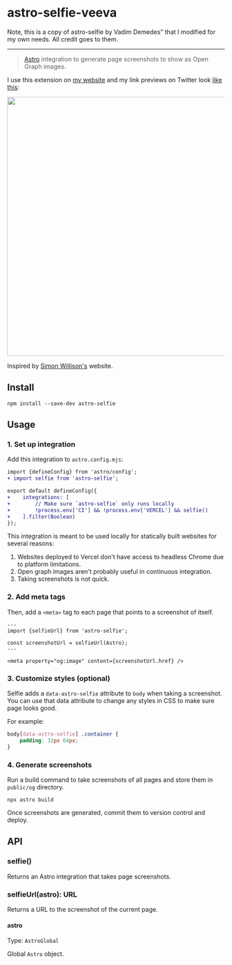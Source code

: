 # astro-selfie-veeva

Note, this is a copy of astro-selfie by Vadim Demedes" that I modified for my own needs. All credit goes to them.

---

> [Astro](https://astro.build) integration to generate page screenshots to show as Open Graph images.

I use this extension on [my website](https://vadimdemedes.com) and my link previews on Twitter look [like this](https://twitter.com/vadimdemedes/status/1664261504168755201):

<img src="example.png" width="600">

Inspired by [Simon Willison's](https://simonwillison.net) website.

## Install

```console
npm install --save-dev astro-selfie
```

## Usage

### 1. Set up integration

Add this integration to `astro.config.mjs`:

```diff
import {defineConfig} from 'astro/config';
+ import selfie from 'astro-selfie';

export default defineConfig({
+    integrations: [
+        // Make sure `astro-selfie` only runs locally
+        !process.env['CI'] && !process.env['VERCEL'] && selfie()
+    ].filter(Boolean)
});
```

This integration is meant to be used locally for statically built websites for several reasons:

1. Websites deployed to Vercel don't have access to headless Chrome due to platform limitations.
2. Open graph images aren't probably useful in continuous integration.
3. Taking screenshots is not quick.

### 2. Add meta tags

Then, add a `<meta>` tag to each page that points to a screenshot of itself.

```astro
---
import {selfieUrl} from 'astro-selfie';

const screenshotUrl = selfieUrl(Astro);
---

<meta property="og:image" content={screenshotUrl.href} />
```

### 3. Customize styles (optional)

Selfie adds a `data-astro-selfie` attribute to `body` when taking a screenshot. You can use that data attribute to change any styles in CSS to make sure page looks good.

For example:

```css
body[data-astro-selfie] .container {
	padding: 32px 64px;
}
```

### 4. Generate screenshots

Run a build command to take screenshots of all pages and store them in `public/og` directory.

```console
npx astro build
```

Once screenshots are generated, commit them to version control and deploy.

## API

### selfie()

Returns an Astro integration that takes page screenshots.

### selfieUrl(astro): URL

Returns a URL to the screenshot of the current page.

#### astro

Type: `AstroGlobal`

Global `Astro` object.
